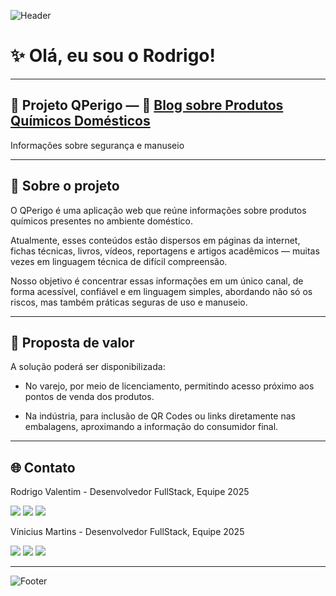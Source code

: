 <!-- Banner -->
![Header](https://capsule-render.vercel.app/api?type=waving&color=0:0f2027,50:203a43,100:2c5364&height=200&section=header&text=Projeto%20QPerigo&fontSize=40&fontColor=fff&animation=fadeIn&fontAlignY=35)

# ✨ Olá, eu sou o Rodrigo!  

---

## 🌌 Projeto QPerigo — 🧪 [**Blog sobre Produtos Químicos Domésticos**](https://github.com/EversonBacelli/front_qperigo.git)
Informações sobre segurança e manuseio

---

## 🔎 Sobre o projeto
O QPerigo é uma aplicação web que reúne informações sobre produtos químicos presentes no ambiente doméstico.

Atualmente, esses conteúdos estão dispersos em páginas da internet, fichas técnicas, livros, vídeos, reportagens e artigos acadêmicos — muitas vezes em linguagem técnica de difícil compreensão.

Nosso objetivo é concentrar essas informações em um único canal, de forma acessível, confiável e em linguagem simples, abordando não só os riscos, mas também práticas seguras de uso e manuseio.

---

## 🎯 Proposta de valor

A solução poderá ser disponibilizada:

- No varejo, por meio de licenciamento, permitindo acesso próximo aos pontos de venda dos produtos.

- Na indústria, para inclusão de QR Codes ou links diretamente nas embalagens, aproximando a informação do consumidor final.

---

## 🌐 Contato
<p align="center">
  <p>Rodrigo Valentim - Desenvolvedor FullStack, Equipe 2025</p>
  <a href="mailto:rodrigovalentim2008@email.com"><img src="https://img.shields.io/badge/Email-1E293B?style=for-the-badge&logo=gmail&logoColor=white"/></a>
  <a href="https://www.linkedin.com/in/rodrigo-valentim-de-araujo"><img src="https://img.shields.io/badge/LinkedIn-2563EB?style=for-the-badge&logo=linkedin&logoColor=white"/></a>
  <a href="https://github.com/Rod-Web"><img src="https://img.shields.io/badge/Portfólio-0F172A?style=for-the-badge&logo=vercel&logoColor=white"/></a>
</p>
<p align="center">
  <p>Vínicius Martins - Desenvolvedor FullStack, Equipe 2025</p>
  <a href="mailto:"><img src="https://img.shields.io/badge/Email-1E293B?style=for-the-badge&logo=gmail&logoColor=white"/></a>
  <a href="https://www.linkedin.com/in/"><img src="https://img.shields.io/badge/LinkedIn-2563EB?style=for-the-badge&logo=linkedin&logoColor=white"/></a>
  <a href="https://github.com/Rod-Web"><img src="https://img.shields.io/badge/Portfólio-0F172A?style=for-the-badge&logo=vercel&logoColor=white"/></a>
</p>

---

<!-- Footer -->
![Footer](https://capsule-render.vercel.app/api?type=waving&color=0:0f2027,50:203a43,100:2c5364&height=120&section=footer)
